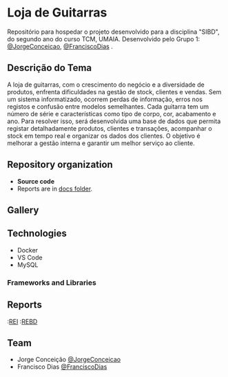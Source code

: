 # Loja de Guitarras

Repositório para hospedar o projeto desenvolvido para a disciplina "SIBD", do segundo ano do curso TCM, UMAIA. Desenvolvido pelo Grupo 1: [@JorgeConceicao](https://github.com/JorgeConceicao-umaia), [@FranciscoDias](https://github.com/fmsj0) .

## Descrição do Tema

A loja de guitarras, com o crescimento do negócio e a diversidade de produtos, enfrenta dificuldades na gestão de stock, clientes e vendas. Sem um sistema informatizado, ocorrem perdas de informação, erros nos registos e confusão entre modelos semelhantes. Cada guitarra tem um número de série e características como tipo de corpo, cor, acabamento e ano. Para resolver isso, será desenvolvida uma base de dados que permita registar detalhadamente produtos, clientes e transações, acompanhar o stock em tempo real e organizar os dados dos clientes. O objetivo é melhorar a gestão interna e garantir um melhor serviço ao cliente.

## Repository organization

* **Source code**
* Reports are in [docs folder](docs/).

## Gallery


## Technologies

* Docker
* VS Code
* MySQL

### Frameworks and Libraries


## Reports

:[REI](docs/REI/rei00.md)
:[REBD](docs/REBD/rebd00.md)

## Team
* Jorge Conceição [@JorgeConceicao](https://github.com/JorgeConceicao-umaia)
* Francisco Dias [@FranciscoDias](https://github.com/fmsj0)
